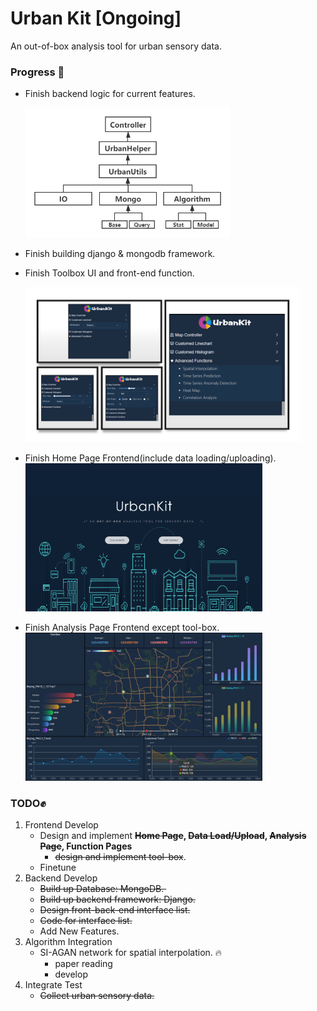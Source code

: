 # Urban Kit [Ongoing] 
An out-of-box analysis tool for urban sensory data.



### Progress :rocket:

- Finish backend logic for current features.

  <img src="figs\BackendLayer.png" alt="ToolBox" style="zoom:60%;" />

- Finish building django & mongodb framework.

- Finish Toolbox UI and front-end function.

  <img src="figs\ToolBox-UI.png" alt="ToolBox" style="zoom:43%;" />

- Finish Home Page Frontend(include data loading/uploading).<img src="figs\Index-UI.png" alt="Home Page" style="zoom:37%;" />

- Finish  Analysis Page Frontend except tool-box.<img src="figs\Analysis-UI.png" alt="Analysis Page" style="zoom:37%;" />

### TODO:fist_raised:

1. Frontend Develop
   - Design and implement **~~Home Page~~, ~~Data Load/Upload~~, ~~Analysis Page~~, Function Pages**
     - ~~design and implement tool-box~~. 
   - Finetune
2. Backend Develop
   - ~~Build up Database: MongoDB. ​~~
   - ~~Build up backend framework: Django.~~ 
   - ~~Design front-back-end interface list.~~ 
   - ~~Code for interface list.~~
   - Add New Features.
3. Algorithm Integration
   - SI-AGAN network for spatial interpolation. :fire:
     - paper reading
     - develop
4. Integrate Test
   - <del>Collect urban sensory data.  </del>
